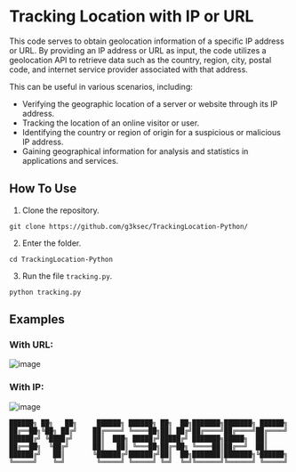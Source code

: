 # Tracking Location with IP or URL

This code serves to obtain geolocation information of a specific IP address or URL. By providing an IP address or URL as input, the code utilizes a geolocation API to retrieve data such as the country, region, city, postal code, and internet service provider associated with that address.

This can be useful in various scenarios, including:

- Verifying the geographic location of a server or website through its IP address.
- Tracking the location of an online visitor or user.
- Identifying the country or region of origin for a suspicious or malicious IP address.
- Gaining geographical information for analysis and statistics in applications and services.

## How To Use
1. Clone the repository.
``` 
git clone https://github.com/g3ksec/TrackingLocation-Python/
```
2. Enter the folder.
```
cd TrackingLocation-Python
```
3. Run the file ``tracking.py``.
```
python tracking.py
```

## Examples
### With URL:

![image](https://github.com/G3kSec/TrackingLocation-Python/assets/73656863/4eee2ad3-fdaf-42d5-807a-6c129ffb791b)

### With IP:

![image](https://github.com/G3kSec/TrackingLocation-Python/assets/73656863/a5de6030-56ae-4074-bafb-7f5ca52d436e)


```
██████╗ ██╗   ██╗     ██████╗ ██████╗ ██╗  ██╗███████╗███████╗ ██████╗
██╔══██╗╚██╗ ██╔╝    ██╔════╝ ╚════██╗██║ ██╔╝██╔════╝██╔════╝██╔════╝
██████╔╝ ╚████╔╝     ██║  ███╗ █████╔╝█████╔╝ ███████╗█████╗  ██║     
██╔══██╗  ╚██╔╝      ██║   ██║ ╚═══██╗██╔═██╗ ╚════██║██╔══╝  ██║     
██████╔╝   ██║       ╚██████╔╝██████╔╝██║  ██╗███████║███████╗╚██████╗
╚═════╝    ╚═╝        ╚═════╝ ╚═════╝ ╚═╝  ╚═╝╚══════╝╚══════╝ ╚═════╝
```

